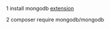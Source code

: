 1 install mongodb [extension](http://pecl.php.net/package/mongodb)

2 composer require mongodb/mongodb